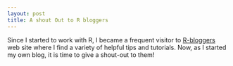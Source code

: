```yaml
---
layout: post
title: A shout Out to R bloggers
---
```



Since I started to work with R, I became a frequent visitor to [R-bloggers](http://www.r-bloggers.com/) web site where I find a variety of helpful tips and tutorials. Now, as I started my own blog, it is time to give a shout-out to them!

